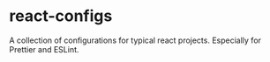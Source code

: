 # react-configs
A collection of configurations for typical react projects. Especially for Prettier and ESLint.
